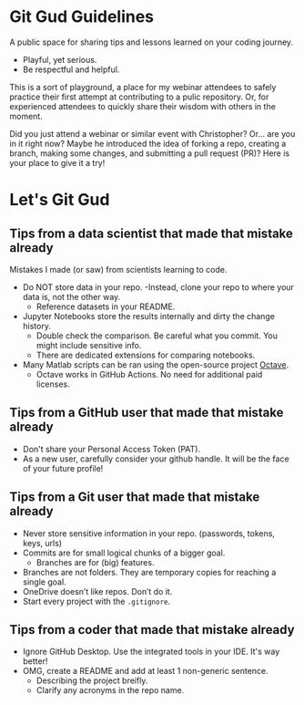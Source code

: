 # Git Gud Guidelines
A public space for sharing tips and lessons learned on your coding journey.

- Playful, yet serious.
- Be respectful and helpful.

This is a sort of playground, a place for my webinar attendees to safely practice their first attempt at contributing to a pulic repository. Or, for experienced attendees to quickly share their wisdom with others in the moment.

Did you just attend a webinar or similar event with Christopher? Or... are you in it right now?
Maybe he introduced the idea of forking a repo, creating a branch, making some changes, and submitting a pull request (PR)? Here is your place to give it a try!

# Let's Git Gud

## Tips from a data scientist that made that mistake already
Mistakes I made (or saw) from scientists learning to code.

- Do NOT store data in your repo.
    -Instead, clone your repo to where your data is, not the other way.
    - Reference datasets in your README.
- Jupyter Notebooks store the results internally and dirty the change history.
    - Double check the comparison. Be careful what you commit. You might include sensitive info.
    - There are dedicated extensions for comparing notebooks.
- Many Matlab scripts can be ran using the open-source project [Octave](https://octave.org/).
    - Octave works in GitHub Actions. No need for additional paid licenses.

## Tips from a GitHub user that made that mistake already
- Don't share your Personal Access Token (PAT).
- As a new user, carefully consider your github handle. It will be the face of your future profile!

## Tips from a Git user that made that mistake already
- Never store sensitive information in your repo. (passwords, tokens, keys, urls)
- Commits are for small logical chunks of a bigger goal.
    - Branches are for (big) features. 
- Branches are not folders. They are temporary copies for reaching a single goal.
- OneDrive doesn’t like repos. Don’t do it.
- Start every project with the `.gitignore`.

## Tips from a coder that made that mistake already
- Ignore GitHub Desktop. Use the integrated tools in your IDE. It's way better!
- OMG, create a README and add at least 1 non-generic sentence.
    - Describing the project breifly.
    - Clarify any acronyms in the repo name.
